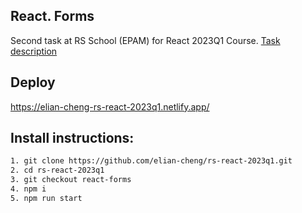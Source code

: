 ## React. Forms

Second task at RS School (EPAM) for React 2023Q1 Course. [Task description](https://github.com/rolling-scopes-school/tasks/tree/master/react/modules/module02)

## Deploy

https://elian-cheng-rs-react-2023q1.netlify.app/

## Install instructions:

```bash
1. git clone https://github.com/elian-cheng/rs-react-2023q1.git
2. cd rs-react-2023q1
3. git checkout react-forms
4. npm i
5. npm run start
```
